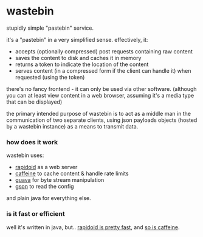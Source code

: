 # wastebin
stupidly simple "pastebin" service.

it's a "pastebin" in a very simplified sense. effectively, it:

* accepts (optionally compressed) post requests containing raw content
* saves the content to disk and caches it in memory
* returns a token to indicate the location of the content
* serves content (in a compressed form if the client can handle it) when requested (using the token)

there's no fancy frontend - it can only be used via other software. (although you can at least view content in a web browser, assuming it's a media type that can be displayed)

the primary intended purpose of wastebin is to act as a middle man in the communication of two separate clients, using json payloads objects (hosted by a wastebin instance) as a means to transmit data.

### how does it work

wastebin uses:

* [rapidoid](https://www.rapidoid.org/) as a web server
* [caffeine](https://github.com/ben-manes/caffeine) to cache content & handle rate limits
* [guava](https://github.com/google/guava) for byte stream manipulation
* [gson](https://github.com/google/gson) to read the config

and plain java for everything else.

### is it fast or efficient

well it's written in java, but.. [rapidoid is pretty fast](https://www.techempower.com/benchmarks/#section=data-r15&hw=ph&test=plaintext&a=2), and [so is caffeine](https://github.com/ben-manes/caffeine/wiki/Benchmarks).